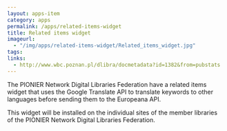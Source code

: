 ```yaml
---
layout: apps-item
category: apps
permalink: /apps/related-items-widget
title: Related items widget
imageurl:
  - "/img/apps/related-items-widget/Related_items_widget.jpg"
tags:
links:
  - http://www.wbc.poznan.pl/dlibra/docmetadata?id=1382&from=pubstats
---
```


The PIONIER Network Digital Libraries Federation have a related items widget that uses the Google Translate API to translate keywords to other languages before sending them to the Europeana API.

This widget will be installed on the individual sites of the member libraries of the PIONIER Network Digital Libraries Federation.
